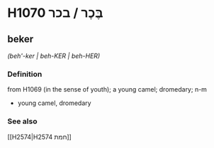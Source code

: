 # H1070 בֶּכֶר / בכר

## beker

_(beh'-ker | beh-KER | beh-HER)_

### Definition

from H1069 (in the sense of youth); a young camel; dromedary; n-m

- young camel, dromedary

### See also

[[H2574|H2574 חמת]]
